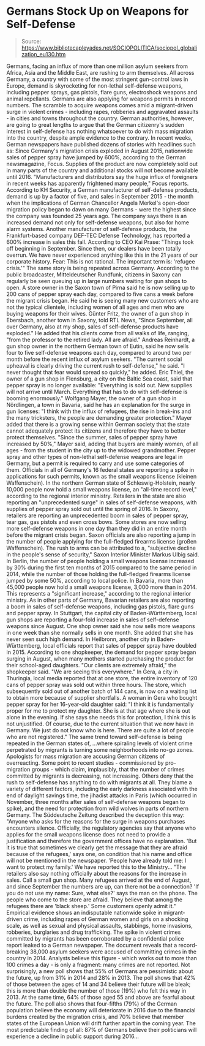 # Germans Stock Up on Weapons for Self-Defense

> Source: https://www.bibliotecapleyades.net/SOCIOPOLITICA/sociopol_globalization_eu130.htm

Germans, facing an influx of more
than one million asylum seekers from Africa, Asia and the Middle
East, are rushing to arm themselves.
All across Germany, a country with
some of the most stringent gun-control laws in Europe, demand is
skyrocketing for non-lethal self-defense weapons, including
pepper sprays, gas pistols, flare guns, electroshock weapons and
animal repellants.
Germans are also applying for weapons permits
in record numbers.
The scramble to acquire weapons
comes amid a migrant-driven
surge in violent crimes - including
rapes, robberies and aggravated assaults - in cities and
towns throughout the country.
German authorities, however, are
going to great lengths to argue that the German citizenry's
sudden interest in self-defense has nothing whatsoever to do
with mass migration into the country, despite ample evidence to
the contrary.
In recent weeks, German newspapers
have published dozens of stories with headlines such as:
Since Germany's
migration crisis
exploded in August 2015, nationwide sales of pepper spray have
jumped by 600%,
according to the German newsmagazine,
Focus.
Supplies of the product are now
completely sold out in many parts of the country and additional
stocks will not become available until 2016.
"Manufacturers and distributors
say the huge influx of foreigners in recent weeks has
apparently frightened many people," Focus reports.
According to KH Security, a German
manufacturer of self-defense products,
demand is up by a factor of five, and sales in September
2015 - the month when the implications of German Chancellor
Angela Merkel's open-door migration policy began to dawn on
many Germans - were the highest since the company was founded 25
years ago.
The company says there is an
increased demand not only for self-defense weapons, but also for
home alarm systems.
Another manufacturer of self-defense
products, the Frankfurt-based company DEF-TEC Defense
Technology, has
reported a 600% increase in sales this fall.
According to CEO Kai Prase:
"Things took off beginning in
September. Since then, our dealers have been totally
overrun. We have never experienced anything like this in the
21 years of our corporate history.
Fear: This is not rational.
The important term is: 'refugee
crisis.'"
The same story is being repeated
across Germany.
According to the public broadcaster,
Mitteldeutscher Rundfunk, citizens in Saxony can regularly be
seen
queuing up in large numbers waiting for gun shops to open.
A store owner in the Saxon town of
Pirna said he is now selling up to 200 cans of pepper spray each
day, compared to five cans a week before the migrant crisis
began.
He said he is seeing many new
customers who are not the typical clientele, including women of
all ages and men who are buying weapons for their wives.
Günter Fritz, the owner of a
gun shop in Ebersbach, another town in Saxony,
told RTL News,
"Since September, all over
Germany, also at my shop, sales of self-defense products
have exploded."
He added that his clients come from
all walks of life, ranging,
"from the professor to the
retired lady. All are afraid."
Andreas Reinhardt, a gun shop
owner in the northern German town of Eutin,
said he now sells four to five self-defense weapons each
day, compared to around two per month before the recent influx
of asylum seekers.
"The current social upheaval is
clearly driving the current rush to self-defense," he said.
"I never thought that fear would spread so quickly," he
added.
Eric Thiel, the owner of a
gun shop in Flensburg, a city on the Baltic Sea coast,
said that pepper spray is no longer available:
"Everything is sold out. New
supplies will not arrive until March. Everything that has to
do with self-defense is booming enormously."
Wolfgang Mayer, the owner of
a gun shop in Nördlingen, a town in Bavaria,
said he has an explanation for the surge in gun licenses:
"I think with the influx of
refugees, the rise in break-ins and the many tricksters, the
people are demanding greater protection."
Mayer added that there is a growing
sense within German society that the state cannot adequately
protect its citizens and therefore they have to better protect
themselves.
"Since the summer, sales of
pepper spray have increased by 50%," Mayer said, adding that
buyers are mainly women, of all ages - from the student in
the city up to the widowed grandmother.
Pepper spray and other types of
non-lethal self-defense weapons are legal in Germany, but a
permit is required to carry and use some categories of them.
Officials in all of Germany's 16 federal states are reporting a
spike in applications for such permits, known as the small
weapons license (kleinen Waffenschein).
In the northern German state of Schleswig-Holstein, nearly 10,000 people now hold a small
weapons license, an "all-time record level,"
according to the regional interior ministry.
Retailers in the state are also
reporting an "unprecedented surge" in sales of self-defense
weapons, with supplies of pepper spray sold out until the spring
of 2016.
In Saxony, retailers are
reporting an unprecedented boom in sales of pepper spray,
tear gas, gas pistols and even cross bows. Some stores are now
selling more self-defense weapons in one day than they did in an
entire month before the migrant crisis began.
Saxon officials are also
reporting a jump in the number of people applying for the
full-fledged firearms license (großen Waffenschein).
The rush to arms can be attributed
to a,
"subjective decline in the
people's sense of security," Saxon Interior Minister Markus
Ulbig said.
In Berlin, the number of
people holding a small weapons license increased by 30% during
the first ten months of 2015 compared to the same period in
2014, while the number of those holding the full-fledged
firearms license jumped by some 50%,
according to local police.
In Bavaria, more than 45,000
people now hold a small weapons license, 3,000 more than in
2014.
This represents a "significant
increase,"
according to the regional interior ministry. As in other
parts of Germany, Bavarian retailers are also reporting a boom
in sales of self-defense weapons, including gas pistols, flare
guns and pepper spray.
In Stuttgart, the capital city of
Baden-Württemberg, local gun shops are
reporting a four-fold increase in sales of self-defense
weapons since August. One shop owner said she now sells more
weapons in one week than she normally sells in one month.
She added that she has never seen
such high demand.
In Heilbronn, another city in
Baden-Württemberg, local officials
report that sales of pepper spray have doubled in 2015.
According to one shopkeeper, the
demand for pepper spray began surging in August, when many
mothers started purchasing the product for their school-aged
daughters.
"Our clients are extremely
afraid," the shopkeeper
said. "We are seeing this everywhere."
In Gera, a city in Thuringia,
local media
reported that at one store, the entire inventory of 120 cans
of pepper spray was sold out within three hours. The store,
which subsequently sold out of another batch of 144 cans, is now
on a waiting list to obtain more because of supplier shortfalls.
A woman in Gera who bought pepper
spray for her 16-year-old daughter
said:
"I think it is fundamentally
proper for me to protect my daughter.
She is at that age where she is
out alone in the evening. If she says she needs this for
protection, I think this is not unjustified. Of course, due
to the current situation that we now have in Germany. We
just do not know who is here.
There are quite a lot of people
who are not registered."
The same trend toward self-defense
is being repeated in the German states of,
...where spiraling levels of violent
crime perpetrated by migrants is turning some neighborhoods into
no-go zones.
Apologists for mass migration are
accusing German citizens of overreacting. Some
point
to recent studies - commissioned by pro-migration groups - which
claim, implausibly, that the number of crimes committed by
migrants is decreasing, not increasing.
Others
deny that the rush to self-defense has anything to do with
migrants at all.
They blame a variety of different
factors, including the early darkness associated with the end of
daylight savings time, the jihadist attacks in Paris (which
occurred in November, three months after sales of self-defense
weapons began to spike), and the need for protection from wild
wolves in parts of northern Germany.
The Süddeutsche Zeitung
described the deception this way:
"Anyone who asks for the reasons
for the surge in weapons purchases encounters silence.
Officially, the regulatory
agencies say that anyone who applies for the small weapons
license does not need to provide a justification and
therefore the government offices have no explanation.
'But it is true that
sometimes we clearly get the message that they are
afraid because of the refugees,' says one, on condition
that his name and office will not be mentioned in the
newspaper.
'People have already told me: I want to
protect my family.'
We have reported this to the
Ministry...
"The retailers also say nothing
officially about the reasons for the increase in sales. Call
a small gun shop. Many refugees arrived at the end of
August, and since September the numbers are up, can there
not be a connection?
'If you do not use my name:
Sure, what else?' says the man on the phone.
The people who come to the store
are afraid.
They believe that among the refugees there are
'black sheep.' Some customers openly admit it."
Empirical evidence shows an
indisputable nationwide
spike in migrant-driven crime, including
rapes of German women and girls on a shocking scale, as well
as sexual and physical assaults, stabbings, home invasions,
robberies, burglaries and drug trafficking.
The spike in violent crimes
committed by migrants has been corroborated by a confidential
police report leaked to a German newspaper.
The document
reveals
that a record-breaking 38,000 asylum seekers were accused of
committing crimes in the country in 2014. Analysts believe this
figure - which works out to more than 100 crimes a day - is only
a fragment: many crimes are not reported.
Not surprisingly, a new poll
shows that 55% of Germans are pessimistic about the future,
up from 31% in 2014 and 28% in 2013.
The poll shows that 42% of
those between the ages of 14 and 34 believe their future will be
bleak; this is more than double the number of those (19%) who
felt this way in 2013.
At the same time, 64% of those aged 55
and above are fearful about the future.
The poll also shows that four-fifths
(79%) of the German population believe the economy will
deteriorate in 2016 due to the financial burdens created by the
migration crisis, and 70% believe that member states of the
European Union will drift further apart in the coming year.
The most predictable finding of all:
87% of Germans believe their politicians will experience a
decline in public support during 2016...
